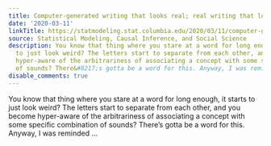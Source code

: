 ```yaml
---
title: Computer-generated writing that looks real; real writing that looks computer-generated
date: '2020-03-11'
linkTitle: https://statmodeling.stat.columbia.edu/2020/03/11/computer-generated-writing-that-looks-real-real-writing-that-looks-computer-generated/
source: Statistical Modeling, Causal Inference, and Social Science
description: You know that thing where you stare at a word for long enough, it starts
  to just look weird? The letters start to separate from each other, and you become
  hyper-aware of the arbitrariness of associating a concept with some specific combination
  of sounds? There&#8217;s gotta be a word for this. Anyway, I was reminded ...
disable_comments: true
---
```

You know that thing where you stare at a word for long enough, it starts to just look weird? The letters start to separate from each other, and you become hyper-aware of the arbitrariness of associating a concept with some specific combination of sounds? There&#8217;s gotta be a word for this. Anyway, I was reminded ...
